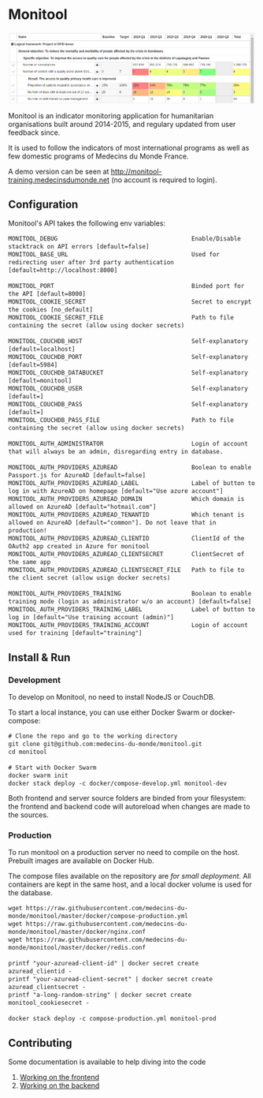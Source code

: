 # Monitool

![Preview](./documentation/monitool-preview.png)

Monitool is an indicator monitoring application for humanitarian organisations built around 2014-2015, and regulary updated from user feedback since.

It is used to follow the indicators of most international programs as well as few domestic programs of Medecins du Monde France.

A demo version can be seen at http://monitool-training.medecinsdumonde.net (no account is required to login).


## Configuration

Monitool's API takes the following env variables:

```
MONITOOL_DEBUG										Enable/Disable stacktrack on API errors [default=false]
MONITOOL_BASE_URL									Used for redirecting user after 3rd party authentication [default=http://localhost:8000]

MONITOOL_PORT										Binded port for the API [default=8000]
MONITOOL_COOKIE_SECRET								Secret to encrypt the cookies [no_default]
MONITOOL_COOKIE_SECRET_FILE							Path to file containing the secret (allow using docker secrets)

MONITOOL_COUCHDB_HOST								Self-explanatory [default=localhost]
MONITOOL_COUCHDB_PORT								Self-explanatory [default=5984]
MONITOOL_COUCHDB_DATABUCKET							Self-explanatory [default=monitool]
MONITOOL_COUCHDB_USER								Self-explanatory [default=]
MONITOOL_COUCHDB_PASS								Self-explanatory [default=]
MONITOOL_COUCHDB_PASS_FILE							Path to file containing the secret (allow using docker secrets)

MONITOOL_AUTH_ADMINISTRATOR							Login of account that will always be an admin, disregarding entry in database.

MONITOOL_AUTH_PROVIDERS_AZUREAD						Boolean to enable Passport.js for AzureAD [default=false]
MONITOOL_AUTH_PROVIDERS_AZUREAD_LABEL				Label of button to log in with AzureAD on homepage [default="Use azure account"]
MONITOOL_AUTH_PROVIDERS_AZUREAD_DOMAIN				Which domain is allowed on AzureAD [default="hotmail.com"]
MONITOOL_AUTH_PROVIDERS_AZUREAD_TENANTID			Which tenant is allowed on AzureAD [default="common"]. Do not leave that in production!
MONITOOL_AUTH_PROVIDERS_AZUREAD_CLIENTID			ClientId of the OAuth2 app created in Azure for monitool
MONITOOL_AUTH_PROVIDERS_AZUREAD_CLIENTSECRET		ClientSecret of the same app
MONITOOL_AUTH_PROVIDERS_AZUREAD_CLIENTSECRET_FILE	Path to file to the client secret (allow usign docker secrets)

MONITOOL_AUTH_PROVIDERS_TRAINING					Boolean to enable training mode (login as administrator w/o an account) [default=false]
MONITOOL_AUTH_PROVIDERS_TRAINING_LABEL				Label of button to log in [default="Use training account (admin)"]
MONITOOL_AUTH_PROVIDERS_TRAINING_ACCOUNT			Login of account used for training [default="training"]
```

## Install & Run

### Development

To develop on Monitool, no need to install NodeJS or CouchDB.

To start a local instance, you can use either Docker Swarm or docker-compose:

	# Clone the repo and go to the working directory
	git clone git@github.com:medecins-du-monde/monitool.git
	cd monitool

	# Start with Docker Swarm
	docker swarm init
	docker stack deploy -c docker/compose-develop.yml monitool-dev

Both frontend and server source folders are binded from your filesystem: the frontend and backend code will autoreload when changes are made to the sources.

### Production

To run monitool on a production server no need to compile on the host.
Prebuilt images are available on Docker Hub.

The compose files available on the repository are *for small deployment*.
All containers are kept in the same host, and a local docker volume is used for the database.

	wget https://raw.githubusercontent.com/medecins-du-monde/monitool/master/docker/compose-production.yml
	wget https://raw.githubusercontent.com/medecins-du-monde/monitool/master/docker/nginx.conf
	wget https://raw.githubusercontent.com/medecins-du-monde/monitool/master/docker/redis.conf

	printf "your-azuread-client-id" | docker secret create azuread_clientid -
	printf "your-azuread-client-secret" | docker secret create azuread_clientsecret -
	printf "a-long-random-string" | docker secret create monitool_cookiesecret -

	docker stack deploy -c compose-production.yml monitool-prod

## Contributing

Some documentation is available to help diving into the code

1. [Working on the frontend](./documentation/01-frontend.md)
2. [Working on the backend](./documentation/02-backend.md)

